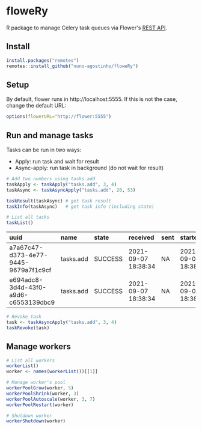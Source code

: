 # floweRy
R package to manage Celery task queues via Flower's
[REST API](https://flower.readthedocs.io/en/latest/api.html).

## Install

```R
install.packages("remotes")
remotes::install_github("nuno-agostinho/floweRy")
```

## Setup

By default, flower runs in http://localhost:5555. If this is not the case,
change the default URL:

```R
options(flowerURL="http://flower:5555")
```

## Run and manage tasks

Tasks can be run in two ways:
- Apply: run task and wait for result
- Async-apply: run task in background (do not wait for result)

```R
# Add two numbers using tasks.add
taskApply <- taskApply("tasks.add", 3, 4)
taskAsync <- taskAsyncApply("tasks.add", 20, 53)

taskResult(taskAsync) # get task result
taskInfo(taskAsync)   # get task info (including state)

# List all tasks
taskList()
```

|uuid                                 |name      |state   |received            |sent |started             |rejected |succeeded           |failed |retried |revoked |args     |kwargs |eta |expires | retries|result |exception |timestamp           |   runtime|traceback |exchange |routing_key | clock|client |root                                 |root_id                              |parent |parent_id |children |worker              |
|:------------------------------------|:---------|:-------|:-------------------|:----|:-------------------|:--------|:-------------------|:------|:-------|:-------|:--------|:------|:---|:-------|-------:|:------|:---------|:-------------------|---------:|:---------|:--------|:-----------|-----:|:------|:------------------------------------|:------------------------------------|:------|:---------|:--------|:-------------------|
|a7a67c47-d373-4e77-9445-9679a7f1c9cf |tasks.add |SUCCESS |2021-09-07 18:38:34 |NA   |2021-09-07 18:38:34 |NA       |2021-09-07 18:38:34 |NA     |NA      |NA      |[20, 53] |{}     |NA  |NA      |       0|73     |NA        |2021-09-07 18:38:34 | 0.0015033|NA        |NA       |NA          |    16|NA     |a7a67c47-d373-4e77-9445-9679a7f1c9cf |a7a67c47-d373-4e77-9445-9679a7f1c9cf |NA     |NA        |NULL     |celery@2d5665fb19f4 |
|e694adc8-3d4d-43f0-a9d6-c6553139dbc9 |tasks.add |SUCCESS |2021-09-07 18:38:34 |NA   |2021-09-07 18:38:34 |NA       |2021-09-07 18:38:34 |NA     |NA      |NA      |[3, 4]   |{}     |NA  |NA      |       0|7      |NA        |2021-09-07 18:38:34 | 0.0049620|NA        |NA       |NA          |    13|NA     |e694adc8-3d4d-43f0-a9d6-c6553139dbc9 |e694adc8-3d4d-43f0-a9d6-c6553139dbc9 |NA     |NA        |NULL     |celery@2d5665fb19f4 |

```R
# Revoke task
task <- taskAsyncApply("tasks.add", 3, 4)
taskRevoke(task)
```

## Manage workers

```R
# List all workers
workerList()
worker <- names(workerList())[[1]]

# Manage worker's pool
workerPoolGrow(worker, 5)
workerPoolShrink(worker, 3)
workerPoolAutoscale(worker, 3, 7)
workerPoolRestart(worker)

# Shutdown worker
workerShutdown(worker)
```
